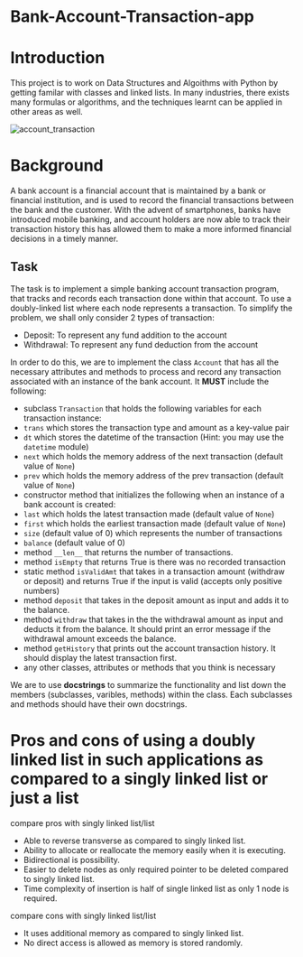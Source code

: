 # Bank-Account-Transaction-app



# Introduction
This project is to work on Data Structures and Algoithms with Python by getting familar with classes and linked lists. In many industries, there exists many formulas or algorithms, and the techniques learnt can be applied in other areas as well.

![account_transaction](https://i.ibb.co/qBj0ZPV/mobile-mbanking-account-transaction.png)


# Background
A bank account is a financial account that is maintained by a bank or financial institution, and is used to record the financial transactions between the bank and the customer. With the advent of smartphones, banks have introduced mobile banking, and account holders are now able to track their transaction history this has allowed them to make a more informed financial decisions in a timely manner. 


## Task

The task is to implement a simple banking account transaction program, that tracks and records each transaction done within that account. To use a doubly-linked list where each node represents a transaction. To simplify the problem, we shall only consider 2 types of transaction:

- Deposit: To represent any fund addition to the account
- Withdrawal: To represent any fund deduction from the account

In order to do this, we are to implement the class `Account` that has all the necessary attributes and methods to process and record any transaction associated with an instance of the bank account. It **MUST** include the following:

- subclass `Transaction` that holds the following variables for each transaction instance:
 - `trans` which stores the transaction type and amount as a key-value pair
 - `dt` which stores the datetime of the transaction (Hint: you may use the `datetime` module)
 - `next` which holds the memory address of the next transaction (default value of `None`)
 - `prev` which holds the memory address of the prev transaction (default value of `None`)
- constructor method that initializes the following when an instance of a bank account is created:
 - `last` which holds the latest transaction made (default value of `None`)
 - `first` which holds the earliest transaction made (default value of `None`)
 - `size` (default value of 0) which represents the number of transactions
 - `balance` (default value of 0)
- method `__len__` that returns the number of transactions.
- method `isEmpty` that returns True is there was no recorded transaction
- static method `isValidAmt` that takes in a transaction amount (withdraw or deposit) and returns True if the input is valid (accepts only positive numbers)
- method `deposit` that takes in the deposit amount as input and adds it to the balance.
- method `withdraw` that takes in the the withdrawal amount as input and deducts it from the balance. It should print an error message if the withdrawal amount exceeds the balance.
- method `getHistory` that prints out the account transaction history. It should display the latest transaction first.
- any other classes, attributes or methods that you think is necessary

We are to use **docstrings** to summarize the functionality and list down the members (subclasses, varibles, methods) within the class. Each subclasses and methods should have their own docstrings.



# Pros and cons of using a doubly linked list in such applications as compared to a singly linked list or just a list

compare pros with singly linked list/list 
- Able to reverse transverse as compared to singly linked list. 
- Ability to allocate or reallocate the memory easily when it is executing. 
- Bidirectional is possibility. 
- Easier to delete nodes as only required pointer to be deleted compared to singly linked list. 
- Time complexity of insertion is half of single linked list as only 1 node is required. 


compare cons with singly linked list/list 
- It uses additional memory as compared to singly linked list. 
- No direct access is allowed as memory is stored randomly. 



